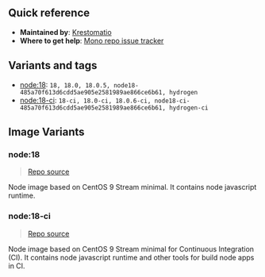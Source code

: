 ## Quick reference
- **Maintained by**:
[Krestomatio](https://github.com/krestomatio)
- **Where to get help**:
[Mono repo issue tracker](https://github.com/krestomatio/container_builder/issues)

## Variants and tags
- [node:18](#node18): `18, 18.0, 18.0.5, node18-485a70f613d6cdd5ae905e2581989ae866ce6b61, hydrogen`
- [node:18-ci](#node18-ci): `18-ci, 18.0-ci, 18.0.6-ci, node18-ci-485a70f613d6cdd5ae905e2581989ae866ce6b61, hydrogen-ci`


## Image Variants
### node:18
> [Repo source](https://github.com/krestomatio/container_builder/tree/master/node/node18)

Node image based on CentOS 9 Stream minimal. It contains node javascript runtime.

### node:18-ci
> [Repo source](https://github.com/krestomatio/container_builder/tree/master/node/node18-ci)

Node image based on CentOS 9 Stream minimal for Continuous Integration (CI). It contains node javascript runtime and other tools for build node apps in CI.

